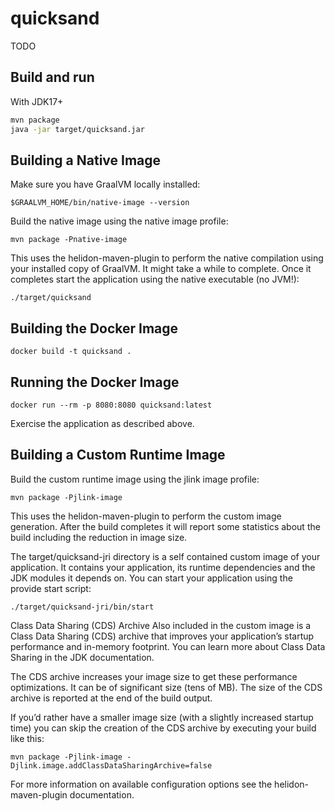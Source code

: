 # quicksand

TODO

## Build and run

With JDK17+

```bash
mvn package
java -jar target/quicksand.jar
```

## Building a Native Image

Make sure you have GraalVM locally installed:

```text
$GRAALVM_HOME/bin/native-image --version
```

Build the native image using the native image profile:

```text
mvn package -Pnative-image
```

This uses the helidon-maven-plugin to perform the native compilation using your installed copy of GraalVM. It might take a while to complete.
Once it completes start the application using the native executable (no JVM!):

```text
./target/quicksand
```

## Building the Docker Image

```text
docker build -t quicksand .
```

## Running the Docker Image

```text
docker run --rm -p 8080:8080 quicksand:latest
```

Exercise the application as described above.

## Building a Custom Runtime Image

Build the custom runtime image using the jlink image profile:

```text
mvn package -Pjlink-image
```

This uses the helidon-maven-plugin to perform the custom image generation.
After the build completes it will report some statistics about the build including the reduction in image size.

The target/quicksand-jri directory is a self contained custom image of your application. It contains your application,
its runtime dependencies and the JDK modules it depends on. You can start your application using the provide start script:

```text
./target/quicksand-jri/bin/start
```

Class Data Sharing (CDS) Archive
Also included in the custom image is a Class Data Sharing (CDS) archive that improves your application’s startup
performance and in-memory footprint. You can learn more about Class Data Sharing in the JDK documentation.

The CDS archive increases your image size to get these performance optimizations. It can be of significant size (tens of MB).
The size of the CDS archive is reported at the end of the build output.

If you’d rather have a smaller image size (with a slightly increased startup time) you can skip the creation of the CDS
archive by executing your build like this:

```text
mvn package -Pjlink-image -Djlink.image.addClassDataSharingArchive=false
```

For more information on available configuration options see the helidon-maven-plugin documentation.
